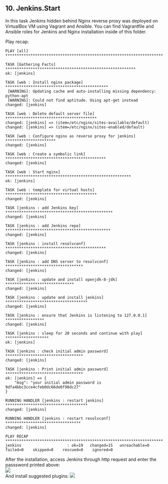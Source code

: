 ## 10. Jenkins.Start  
In this task Jenkins hidden behind Nginx reverse proxy was deployed on VirtualBox VM using Vagrant and Ansible. You can find Vagrantfile and Ansible roles for Jenkins and Nginx installation inside of this folder.

Play recap:  
```
PLAY [all] *********************************************************************

TASK [Gathering Facts] *********************************************************
ok: [jenkins]

TASK [web : Install nginx package] *********************************************
 [WARNING]: Updating cache and auto-installing missing dependency: python-apt
 [WARNING]: Could not find aptitude. Using apt-get instead
changed: [jenkins]

TASK [web : Delete default server file] ****************************************
changed: [jenkins] => (item=/etc/nginx/sites-available/default)
changed: [jenkins] => (item=/etc/nginx/sites-enabled/default)

TASK [web : Configure nginx as reverse proxy for jenkins] **********************
changed: [jenkins]

TASK [web : Create a symbolic link] ********************************************
changed: [jenkins]

TASK [web : Start nginx] *******************************************************
ok: [jenkins]

TASK [web : template for virtual hosts] ****************************************
changed: [jenkins]

TASK [jenkins : add Jenkins key] ***********************************************
changed: [jenkins]

TASK [jenkins : add Jenkins repo] **********************************************
changed: [jenkins]

TASK [jenkins : install resolvconf] ********************************************
changed: [jenkins]

TASK [jenkins : add DNS server to resolvconf] **********************************
changed: [jenkins]

TASK [jenkins : update and install openjdk-8-jdk] ******************************
changed: [jenkins]

TASK [jenkins : update and install jenkins] ************************************
changed: [jenkins]

TASK [jenkins : ensure that Jenkins is listening to 127.0.0.1] *****************
changed: [jenkins]

TASK [jenkins : sleep for 20 seconds and continue with play] *******************
ok: [jenkins]

TASK [jenkins : check initial admin password] **********************************
changed: [jenkins]

TASK [jenkins : Print initial admin password] **********************************
ok: [jenkins] => {
    "msg": "your initial admin password is 9dfa4bbc3cce4cfeb0dc66de0f98dc27"
}

RUNNING HANDLER [jenkins : restart jenkins] ************************************
changed: [jenkins]

RUNNING HANDLER [jenkins : restart resolvconf] *********************************
changed: [jenkins]

PLAY RECAP *********************************************************************
jenkins                    : ok=19   changed=15   unreachable=0    failed=0    skipped=0    rescued=0    ignored=0
```  
After the installation, access Jenkins through http request and enter the passsword printed above:  
![](https://i.ibb.co/d4vwfG6/start-page.png)  
And install suggested plugins:
![](https://i.ibb.co/qJFgvzz/plugins.png)